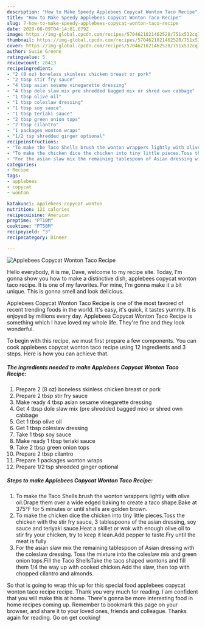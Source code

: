 ```yaml
---
description: "How to Make Speedy Applebees Copycat Wonton Taco Recipe"
title: "How to Make Speedy Applebees Copycat Wonton Taco Recipe"
slug: 7-how-to-make-speedy-applebees-copycat-wonton-taco-recipe
date: 2020-08-09T04:14:01.079Z
image: https://img-global.cpcdn.com/recipes/5704621021462528/751x532cq70/applebees-copycat-wonton-taco-recipe-recipe-main-photo.jpg
thumbnail: https://img-global.cpcdn.com/recipes/5704621021462528/751x532cq70/applebees-copycat-wonton-taco-recipe-recipe-main-photo.jpg
cover: https://img-global.cpcdn.com/recipes/5704621021462528/751x532cq70/applebees-copycat-wonton-taco-recipe-recipe-main-photo.jpg
author: Susie Greene
ratingvalue: 5
reviewcount: 28413
recipeingredient:
- "2 (8 oz) boneless skinless chicken breast or pork"
- "2 tbsp stir fry sauce"
- "4 tbsp asian sesame vinegarette dressing"
- "4 tbsp dole slaw mix pre shredded bagged mix or shred own cabbage"
- "1 tbsp olive oil"
- "1 tbsp coleslaw dressing"
- "1 tbsp soy sauce"
- "1 tbsp teriaki sauce"
- "2 tbsp green onion tops"
- "2 tbsp cilantro"
- "1 packages wonton wraps"
- "1/2 tsp shredded ginger optional"
recipeinstructions:
- "To make the Taco Shells brush the wonton wrappers lightly with olive oil.Drape them over a wide edged baking to create a taco shape.Bake at 375°F for 5 minutes or until shells are golden brown."
- "To make the chicken dice the chicken into tiny little pieces.Toss the chicken with the stir fry sauce, 3 tablespoons of the asian dressing, soy sauce and teriyaki sauce.Heat a skillet or wok with enough olive oil to stir fry your chicken, try to keep it lean.Add pepper to taste.Fry until the meat is fully"
- "For the asian slaw mix the remaining tablespoon of Asian dressing with the coleslaw dressing. Toss the mixture into the coleslaw mix and green onion tops.Fill the Taco ShellsTake the taco shaped wontons and fill them 1/4 the way up with cooked chicken.Add the slaw, then top with chopped cilantro and almonds."
categories:
- Recipe
tags:
- applebees
- copycat
- wonton

katakunci: applebees copycat wonton 
nutrition: 121 calories
recipecuisine: American
preptime: "PT10M"
cooktime: "PT58M"
recipeyield: "3"
recipecategory: Dinner

---
```



![Applebees Copycat Wonton Taco Recipe](https://img-global.cpcdn.com/recipes/5704621021462528/751x532cq70/applebees-copycat-wonton-taco-recipe-recipe-main-photo.jpg)

Hello everybody, it is me, Dave, welcome to my recipe site. Today, I'm gonna show you how to make a distinctive dish, applebees copycat wonton taco recipe. It is one of my favorites. For mine, I'm gonna make it a bit unique. This is gonna smell and look delicious.

Applebees Copycat Wonton Taco Recipe is one of the most favored of recent trending foods in the world. It's easy, it's quick, it tastes yummy. It is enjoyed by millions every day. Applebees Copycat Wonton Taco Recipe is something which I have loved my whole life. They're fine and they look wonderful.




To begin with this recipe, we must first prepare a few components. You can cook applebees copycat wonton taco recipe using 12 ingredients and 3 steps. Here is how you can achieve that.

<!--inarticleads1-->

##### The ingredients needed to make Applebees Copycat Wonton Taco Recipe:

1. Prepare 2 (8 oz) boneless skinless chicken breast or pork
1. Prepare 2 tbsp stir fry sauce
1. Make ready 4 tbsp asian sesame vinegarette dressing
1. Get 4 tbsp dole slaw mix (pre shredded bagged mix) or shred own cabbage
1. Get 1 tbsp olive oil
1. Get 1 tbsp coleslaw dressing
1. Take 1 tbsp soy sauce
1. Make ready 1 tbsp teriaki sauce
1. Take 2 tbsp green onion tops
1. Prepare 2 tbsp cilantro
1. Prepare 1 packages wonton wraps
1. Prepare 1/2 tsp shredded ginger optional




<!--inarticleads2-->

##### Steps to make Applebees Copycat Wonton Taco Recipe:

1. To make the Taco Shells brush the wonton wrappers lightly with olive oil.Drape them over a wide edged baking to create a taco shape.Bake at 375°F for 5 minutes or until shells are golden brown.
1. To make the chicken dice the chicken into tiny little pieces.Toss the chicken with the stir fry sauce, 3 tablespoons of the asian dressing, soy sauce and teriyaki sauce.Heat a skillet or wok with enough olive oil to stir fry your chicken, try to keep it lean.Add pepper to taste.Fry until the meat is fully
1. For the asian slaw mix the remaining tablespoon of Asian dressing with the coleslaw dressing. Toss the mixture into the coleslaw mix and green onion tops.Fill the Taco ShellsTake the taco shaped wontons and fill them 1/4 the way up with cooked chicken.Add the slaw, then top with chopped cilantro and almonds.




So that is going to wrap this up for this special food applebees copycat wonton taco recipe recipe. Thank you very much for reading. I am confident that you will make this at home. There's gonna be more interesting food in home recipes coming up. Remember to bookmark this page on your browser, and share it to your loved ones, friends and colleague. Thanks again for reading. Go on get cooking!
